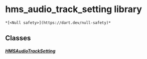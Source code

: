 


# hms_audio_track_setting library






    *[<Null safety>](https://dart.dev/null-safety)*





## Classes

##### [HMSAudioTrackSetting](../model_hms_audio_track_setting/HMSAudioTrackSetting-class.md)



 















